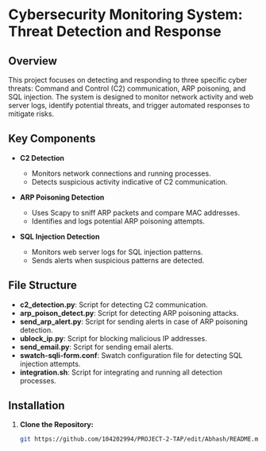# Cybersecurity Monitoring System: Threat Detection and Response

## Overview

This project focuses on detecting and responding to three specific cyber threats: Command and Control (C2) communication, ARP poisoning, and SQL injection. The system is designed to monitor network activity and web server logs, identify potential threats, and trigger automated responses to mitigate risks.

## Key Components

- **C2 Detection**
  - Monitors network connections and running processes.
  - Detects suspicious activity indicative of C2 communication.
  
- **ARP Poisoning Detection**
  - Uses Scapy to sniff ARP packets and compare MAC addresses.
  - Identifies and logs potential ARP poisoning attempts.
  
- **SQL Injection Detection**
  - Monitors web server logs for SQL injection patterns.
  - Sends alerts when suspicious patterns are detected.

## File Structure

- **c2_detection.py**: Script for detecting C2 communication.
- **arp_poison_detect.py**: Script for detecting ARP poisoning attacks.
- **send_arp_alert.py**: Script for sending alerts in case of ARP poisoning detection.
- **ublock_ip.py**: Script for blocking malicious IP addresses.
- **send_email.py**: Script for sending email alerts.
- **swatch-sqli-form.conf**: Swatch configuration file for detecting SQL injection attempts.
- **integration.sh**: Script for integrating and running all detection processes.

## Installation

1. **Clone the Repository:**
   ```bash
   git https://github.com/104202994/PROJECT-2-TAP/edit/Abhash/README.md
